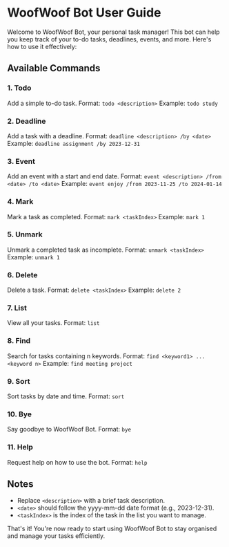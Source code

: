 # WoofWoof Bot User Guide

Welcome to WoofWoof Bot, your personal task manager! This bot can help you keep track of your to-do tasks, deadlines, events, and more. Here's how to use it effectively:

## Available Commands

### 1. Todo
Add a simple to-do task.
Format: 
`todo <description>`
Example: 
`todo study`

### 2. Deadline
Add a task with a deadline.
Format: 
`deadline <description> /by <date>`
Example:
`deadline assignment /by 2023-12-31`

### 3. Event
Add an event with a start and end date.
Format:
`event <description> /from <date> /to <date>`
Example:
`event enjoy /from 2023-11-25 /to 2024-01-14`

### 4. Mark
Mark a task as completed.
Format:
`mark <taskIndex>`
Example:
`mark 1`

### 5. Unmark
Unmark a completed task as incomplete.
Format:
`unmark <taskIndex>`
Example:
`unmark 1`

### 6. Delete
Delete a task.
Format:
`delete <taskIndex>`
Example:
`delete 2`

### 7. List
View all your tasks.
Format:
`list`

### 8. Find
Search for tasks containing n keywords.
Format: 
`find <keyword1> ... <keyword n>`
Example:
`find meeting project`

### 9. Sort
Sort tasks by date and time.
Format:
`sort`

### 10. Bye
Say goodbye to WoofWoof Bot.
Format:
`bye`

### 11. Help
Request help on how to use the bot.
Format:
`help`

## Notes
- Replace `<description>` with a brief task description.
- `<date>` should follow the yyyy-mm-dd date format (e.g., 2023-12-31).
- `<taskIndex>` is the index of the task in the list you want to manage.

That's it! You're now ready to start using WoofWoof Bot to stay organised and manage your tasks efficiently.

